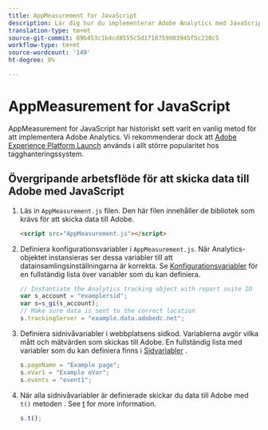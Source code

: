 ```yaml
---
title: AppMeasurement for JavaScript
description: Lär dig hur du implementerar Adobe Analytics med JavaScript utan ett tagghanteringssystem.
translation-type: tm+mt
source-git-commit: 09b453c1b4cd8555c5d1718759003945f5c230c5
workflow-type: tm+mt
source-wordcount: '149'
ht-degree: 0%

---
```



# AppMeasurement for JavaScript

AppMeasurement for JavaScript har historiskt sett varit en vanlig metod för att implementera Adobe Analytics. Vi rekommenderar dock att [Adobe Experience Platform Launch](../launch/overview.md) används i allt större popularitet hos tagghanteringssystem.

## Övergripande arbetsflöde för att skicka data till Adobe med JavaScript

1. Läs in `AppMeasurement.js` filen. Den här filen innehåller de bibliotek som krävs för att skicka data till Adobe.

   ```html
   <script src="AppMeasurement.js"></script>
   ```

2. Definiera konfigurationsvariabler i `AppMeasurement.js`. När Analytics-objektet instansieras ser dessa variabler till att datainsamlingsinställningarna är korrekta. Se [Konfigurationsvariabler](../vars/config-vars/configuration-variables.md) för en fullständig lista över variabler som du kan definiera.

   ```js
   // Instantiate the Analytics tracking object with report suite ID
   var s_account = "examplersid";
   var s=s_gi(s_account);
   // Make sure data is sent to the correct location
   s.trackingServer = "example.data.adobedc.net";
   ```

3. Definiera sidnivåvariabler i webbplatsens sidkod. Variablerna avgör vilka mått och mätvärden som skickas till Adobe. En fullständig lista med variabler som du kan definiera finns i [Sidvariabler](../vars/page-vars/page-variables.md) .

   ```js
   s.pageName = "Example page";
   s.eVar1 = "Example eVar";
   s.events = "event1";
   ```

4. När alla sidnivåvariabler är definierade skickar du data till Adobe med `t()` metoden . See [t](../vars/functions/t-method.md) for more information.

   ```js
   s.t();
   ```
